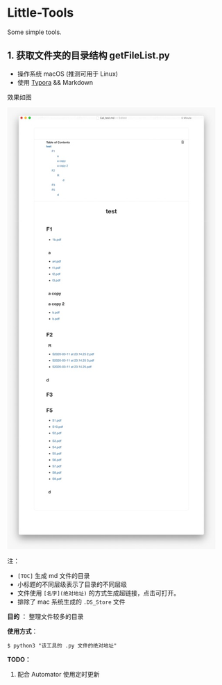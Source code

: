 # Little-Tools

Some simple tools.

## 1. 获取文件夹的目录结构 getFileList.py

- 操作系统 macOS (推测可用于 Linux)
- 使用 [Typora](https://www.typora.io/) && Markdown

效果如图

![IMG_6512](/images/IMG1_1.JPEG)

注：

- `[TOC]` 生成 md 文件的目录
- 小标题的不同层级表示了目录的不同层级
- 文件使用 `[名字](绝对地址)` 的方式生成超链接，点击可打开。
- 排除了 mac 系统生成的 `.DS_Store` 文件

**目的** ： 整理文件较多的目录

**使用方式**：

```shell
$ python3 "该工具的 .py 文件的绝对地址"
```

**TODO：**

1. 配合 Automator 使用定时更新
